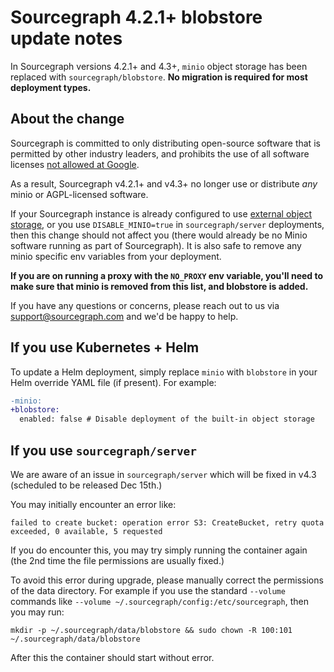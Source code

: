# Sourcegraph 4.2.1+ blobstore update notes

In Sourcegraph versions 4.2.1+ and 4.3+, `minio` object storage has been replaced with `sourcegraph/blobstore`. **No migration is required for most deployment types.**

## About the change

Sourcegraph is committed to only distributing open-source software that is permitted by other industry leaders, and prohibits the use of all software licenses [not allowed at Google](https://opensource.google/documentation/reference/thirdparty/licenses#banned).

As a result, Sourcegraph v4.2.1+ and v4.3+ no longer use or distribute _any_ minio or AGPL-licensed software.

If your Sourcegraph instance is already configured to use [external object storage](../external_services/object_storage.md), or you use `DISABLE_MINIO=true` in `sourcegraph/server` deployments, then this change should not affect you (there would already be no Minio software running as part of Sourcegraph). It is also safe to remove any minio specific env variables from your deployment.

**If you are on running a proxy with the `NO_PROXY` env variable, you'll need to make sure that minio is removed from this list, and blobstore is added.**

If you have any questions or concerns, please reach out to us via support@sourcegraph.com and we'd be happy to help.

## If you use Kubernetes + Helm

To update a Helm deployment, simply replace `minio` with `blobstore` in your Helm override YAML file (if present). For example:

```diff
-minio:
+blobstore:
  enabled: false # Disable deployment of the built-in object storage
```

## If you use `sourcegraph/server`

We are aware of an issue in `sourcegraph/server` which will be fixed in v4.3 (scheduled to be released Dec 15th.)

You may initially encounter an error like:

```
failed to create bucket: operation error S3: CreateBucket, retry quota exceeded, 0 available, 5 requested
```

If you do encounter this, you may try simply running the container again (the 2nd time the file permissions are usually fixed.)

To avoid this error during upgrade, please manually correct the permissions of the data directory. For example if you use the standard `--volume` commands like `--volume ~/.sourcegraph/config:/etc/sourcegraph`, then you may run:

```
mkdir -p ~/.sourcegraph/data/blobstore && sudo chown -R 100:101 ~/.sourcegraph/data/blobstore
```

After this the container should start without error.
